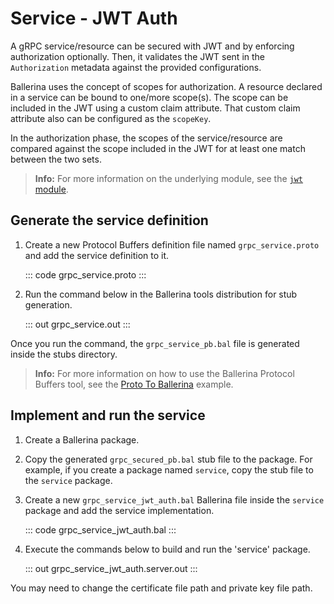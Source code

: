# Service - JWT Auth

A gRPC service/resource can be secured with JWT and by enforcing authorization optionally. Then, it validates the JWT sent in the
`Authorization` metadata against the provided configurations.

Ballerina uses the concept of scopes for authorization. A resource declared in a service can be bound to one/more scope(s). The scope can be included
in the JWT using a custom claim attribute. That custom claim attribute also can be configured as the `scopeKey`.

In the authorization phase, the scopes of the service/resource are compared against the scope included in the JWT for at least one match between the two sets.

>**Info:** For more information on the underlying module, see the [`jwt` module](https://lib.ballerina.io/ballerina/jwt/latest/).

## Generate the service definition

1. Create a new Protocol Buffers definition file named `grpc_service.proto` and add the service definition to it.

    ::: code grpc_service.proto :::

2. Run the command below in the Ballerina tools distribution for stub generation.

   ::: out grpc_service.out :::

Once you run the command, the `grpc_service_pb.bal` file is generated inside the stubs directory.

>**Info:** For more information on how to use the Ballerina Protocol Buffers tool, see the [Proto To Ballerina](https://ballerina.io/learn/by-example/proto-to-ballerina.html) example.

## Implement and run the service

1. Create a Ballerina package.

2. Copy the generated `grpc_secured_pb.bal` stub file to the package. For example, if you create a package named `service`, copy the stub file to the `service` package.

3. Create a new `grpc_service_jwt_auth.bal` Ballerina file inside the `service` package and add the service implementation.

   ::: code grpc_service_jwt_auth.bal :::

4. Execute the commands below to build and run the 'service' package.

   ::: out grpc_service_jwt_auth.server.out :::

You may need to change the certificate file path and private key file path.